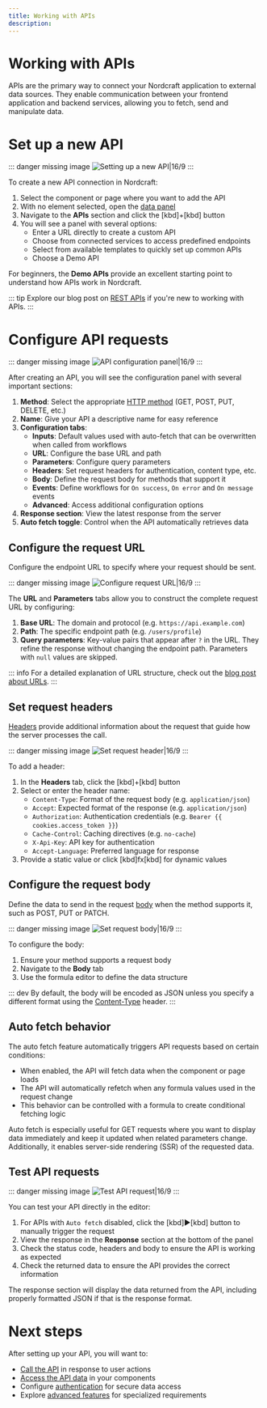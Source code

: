 ```yaml
---
title: Working with APIs
description:
---
```


# Working with APIs
APIs are the primary way to connect your Nordcraft application to external data sources. They enable communication between your frontend application and backend services, allowing you to fetch, send and manipulate data.

# Set up a new API

::: danger
missing image ![Setting up a new API|16/9](setting-up-api.webp)
:::

To create a new API connection in Nordcraft:
1. Select the component or page where you want to add the API
2. With no element selected, open the [data panel](/the-editor/data-panel)
3. Navigate to the **APIs** section and click the [kbd]+[kbd] button
4. You will see a panel with several options:
   - Enter a URL directly to create a custom API
   - Choose from connected services to access predefined endpoints
   - Select from available templates to quickly set up common APIs
   - Choose a Demo API

For beginners, the **Demo APIs** provide an excellent starting point to understand how APIs work in Nordcraft.

::: tip
Explore our blog post on [REST APIs](https://toddle.dev/blog/rest-apis-explained) if you're new to working with APIs.
:::

# Configure API requests

::: danger
missing image ![API configuration panel|16/9](api-configuration.webp)
:::

After creating an API, you will see the configuration panel with several important sections:
1. **Method**: Select the appropriate [HTTP method](https://developer.mozilla.org/en-US/docs/Web/HTTP/Reference/Methods) (GET, POST, PUT, DELETE, etc.)
2. **Name**: Give your API a descriptive name for easy reference
3. **Configuration tabs**:
   - **Inputs**: Default values used with auto-fetch that can be overwritten when called from workflows
   - **URL**: Configure the base URL and path
   - **Parameters**: Configure query parameters
   - **Headers**: Set request headers for authentication, content type, etc.
   - **Body**: Define the request body for methods that support it
   - **Events**: Define workflows for `On success`, `On error` and `On message` events
   - **Advanced**: Access additional configuration options
4. **Response section**: View the latest response from the server
5. **Auto fetch toggle**: Control when the API automatically retrieves data

## Configure the request URL
Configure the endpoint URL to specify where your request should be sent.

::: danger
missing image ![Configure request URL|16/9](configure-request-url.webp)
:::

The **URL** and **Parameters** tabs allow you to construct the complete request URL by configuring:
1. **Base URL**: The domain and protocol (e.g. `https://api.example.com`)
2. **Path**: The specific endpoint path (e.g. `/users/profile`)
3. **Query parameters**: Key-value pairs that appear after `?` in the URL. They refine the response without changing the endpoint path. Parameters with `null` values are skipped.

::: info
For a detailed explanation of URL structure, check out the [blog post about URLs](https://toddle.dev/blog/urls-how-do-they-really-work).
:::

## Set request headers
[Headers](https://developer.mozilla.org/en-US/docs/Web/API/Request/headers) provide additional information about the request that guide how the server processes the call.

::: danger
missing image ![Set request header|16/9](set-request-header.webp)
:::

To add a header:
1. In the **Headers** tab, click the [kbd]+[kbd] button
2. Select or enter the header name:
   - `Content-Type`: Format of the request body (e.g. `application/json`)
   - `Accept`: Expected format of the response (e.g. `application/json`)
   - `Authorization`: Authentication credentials (e.g. `Bearer {{ cookies.access_token }}`)
   - `Cache-Control`: Caching directives (e.g. `no-cache`)
   - `X-Api-Key`: API key for authentication
   - `Accept-Language`: Preferred language for response
3. Provide a static value or click [kbd]fx[kbd] for dynamic values

## Configure the request body
Define the data to send in the request [body](https://developer.mozilla.org/en-US/docs/Web/API/Request/body) when the method supports it, such as POST, PUT or PATCH.

::: danger
missing image ![Set request body|16/9](set-request-body.webp)
:::

To configure the body:
1. Ensure your method supports a request body
2. Navigate to the **Body** tab
3. Use the formula editor to define the data structure

::: dev
By default, the body will be encoded as JSON unless you specify a different format using the [Content-Type](https://developer.mozilla.org/en-US/docs/Web/HTTP/Reference/Headers/Content-Type) header.
:::

## Auto fetch behavior
The auto fetch feature automatically triggers API requests based on certain conditions:
- When enabled, the API will fetch data when the component or page loads
- The API will automatically refetch when any formula values used in the request change
- This behavior can be controlled with a formula to create conditional fetching logic

Auto fetch is especially useful for GET requests where you want to display data immediately and keep it updated when related parameters change. Additionally, it enables server-side rendering (SSR) of the requested data.

## Test API requests

::: danger
missing image ![Test API request|16/9](test-api-request.webp)
:::

You can test your API directly in the editor:
1. For APIs with `Auto fetch` disabled, click the [kbd]▶[kbd] button to manually trigger the request
2. View the response in the **Response** section at the bottom of the panel
3. Check the status code, headers and body to ensure the API is working as expected
4. Check the returned data to ensure the API provides the correct information

The response section will display the data returned from the API, including properly formatted JSON if that is the response format.

# Next steps
After setting up your API, you will want to:
- [Call the API](/connecting-data/call-an-api) in response to user actions
- [Access the API data](/connecting-data/call-an-api#accessing-api-data) in your components
- Configure [authentication](/connecting-data/authentication) for secure data access
- Explore [advanced features](/connecting-data/advanced-features) for specialized requirements